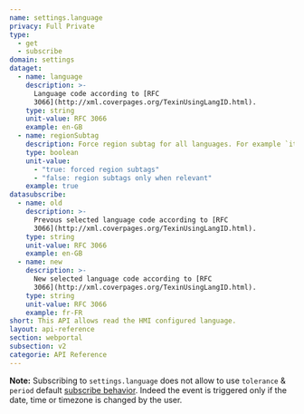 ```yaml
---
name: settings.language
privacy: Full Private
type:
  - get
  - subscribe
domain: settings
dataget:
  - name: language
    description: >-
      Language code according to [RFC
      3066](http://xml.coverpages.org/TexinUsingLangID.html).
    type: string
    unit-value: RFC 3066
    example: en-GB
  - name: regionSubtag
    description: Force region subtag for all languages. For example `it` becomes `IT-it`.
    type: boolean
    unit-value:
      - "true: forced region subtags"
      - "false: region subtags only when relevant"
    example: true
datasubscribe:
  - name: old
    description: >-
      Prevous selected language code according to [RFC
      3066](http://xml.coverpages.org/TexinUsingLangID.html).
    type: string
    unit-value: RFC 3066
    example: en-GB
  - name: new
    description: >-
      New selected language code according to [RFC
      3066](http://xml.coverpages.org/TexinUsingLangID.html).
    type: string
    unit-value: RFC 3066
    example: fr-FR
short: This API allows read the HMI configured language.
layout: api-reference
section: webportal
subsection: v2
categorie: API Reference
---
```


**Note:** Subscribing to `settings.language` does not allow to use `tolerance` & `period` default [subscribe behavior]({{site.baseurl}}/webportal/v2/quickstart/request/#message-format). Indeed the event is triggered only if the date, time or timezone is changed by the user.
